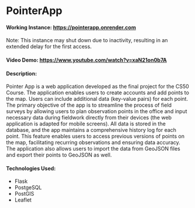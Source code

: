 # PointerApp
#### Working Instance:  <https://pointerapp.onrender.com> 
Note: This instance may shut down due to inactivity, resulting in an extended delay for the first access.
#### Video Demo:  <https://www.youtube.com/watch?v=xaN21on0b7A>
#### Description:
Pointer App is a web application developed as the final project for the CS50 Course. The application enables users to create accounts and add points to the map. Users can include additional data (key-value pairs) for each point. The primary objective of the app is to streamline the process of field surveys by allowing users to plan observation points in the office and input necessary data during fieldwork directly from their devices (the web application is adapted for mobile screens). All data is stored in the database, and the app maintains a comprehensive history log for each point. This feature enables users to access previous versions of points on the map, facilitating recurring observations and ensuring data accuracy. The application also allows users to import the data from GeoJSON files and export their points to GeoJSON as well.

#### Technologies Used:
- Flask
- PostgeSQL
- PostGIS
- Leaflet
